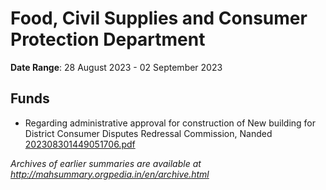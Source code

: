# Food, Civil Supplies and Consumer Protection Department

**Date Range**: 28 August 2023 - 02 September 2023


## Funds
- Regarding administrative approval for construction of New building for District Consumer Disputes Redressal Commission, Nanded\
  [202308301449051706.pdf](https://gr.maharashtra.gov.in/Site/Upload/Government%20Resolutions/English/202308301449051706.pdf)


*Archives of earlier summaries are available at http://mahsummary.orgpedia.in/en/archive.html*